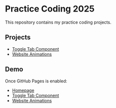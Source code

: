# Practice Coding 2025

This repository contains my practice coding projects.

## Projects
- [Toggle Tab Component](./toggle-tab-component/)
- [Website Animations](./website-animations/)

## Demo
Once GitHub Pages is enabled:
- [Homepage](https://dorjar.github.io/Practice_Coding_2025/)
- [Toggle Tab Component](https://dorjar.github.io/Practice_Coding_2025/toggle-tab-component/)
- [Website Animations](https://dorjar.github.io/Practice_Coding_2025/website-animations/)
